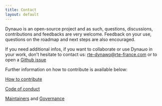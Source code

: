 ```yaml
---
title: Contact
layout: default
---
```

<!--
    Except where otherwise noted, content in this website is Copyright (c)
    2015-2019, RTE (http://www.rte-france.com) and licensed under a
    CC-BY-4.0 (https://creativecommons.org/licenses/by/4.0/)
    license. All rights reserved.
-->
Dyna&omega;o is an open-source project and as such, questions, discussions, contributions and feedbacks are very welcome. Feedback on your use, questions on the roadmap and next steps are also encouraged.

If you need additional infos, if you want to collaborate or use Dyna&omega;o in your work, don't hesitate to contact us: [rte-dynawo@rte-france.com](mailto:rte-dynawo@rte-france.com) or to open a [Github issue](https://github.com/dynawo/dynawo/issues)

Further information on how to contribute is available below:

[How to contribute](https://github.com/dynawo/.github/blob/master/CONTRIBUTING.md)

[Code of conduct](https://github.com/dynawo/.github/blob/master/CODE_OF_CONDUCT)

[Maintainers](https://github.com/dynawo/.github/blob/master/CODEOWNERS.md) and [Governance](https://github.com/dynawo/.github/blob/master/GOVERNANCE.md)
